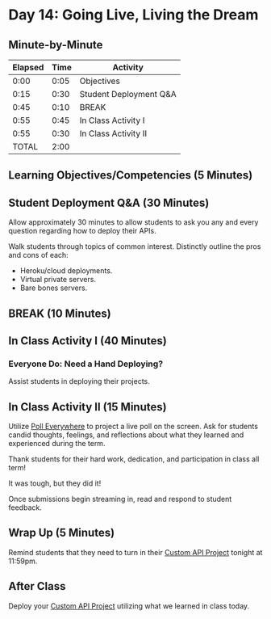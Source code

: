 # Day 14: Going Live, Living the Dream

## Minute-by-Minute

| **Elapsed** | **Time**  | **Activity**              |
| ----------- | --------- | ------------------------- |
| 0:00        | 0:05      | Objectives                |
| 0:15        | 0:30      | Student Deployment Q&A    |
| 0:45        | 0:10      | BREAK                     |
| 0:55        | 0:45      | In Class Activity I       |
| 0:55        | 0:30      | In Class Activity II      |
| TOTAL       | 2:00      |                           |

## Learning Objectives/Competencies (5 Minutes)

## Student Deployment Q&A (30 Minutes)

Allow approximately 30 minutes to allow students to ask you any and every question regarding how to deploy their APIs.

Walk students through topics of common interest. Distinctly outline the pros and cons of each:

* Heroku/cloud deployments.
* Virtual private servers.
* Bare bones servers.

## BREAK (10 Minutes)

## In Class Activity I (40 Minutes)

### Everyone Do: Need a Hand Deploying?

Assist students in deploying their projects.

## In Class Activity II (15 Minutes)

Utilize [Poll Everywhere](https://pollev.com/droxey) to project a live poll on the screen. Ask for students candid thoughts, feelings, and reflections about what they learned and experienced during the term.

Thank students for their hard work, dedication, and participation in class all term!

It was tough, but they did it!

Once submissions begin streaming in, read and respond to student feedback.

## Wrap Up (5 Minutes)

Remind students that they need to turn in their [Custom API Project](../Projects/02-Custom-API-Project.md) tonight at 11:59pm.

## After Class

Deploy your [Custom API Project](../Projects/02-Custom-API-Project.md) utilizing what we learned in class today.
